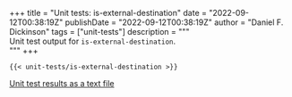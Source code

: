 +++
title = "Unit tests: is-external-destination"
date = "2022-09-12T00:38:19Z"
publishDate = "2022-09-12T00:38:19Z"
author = "Daniel F. Dickinson"
tags = ["unit-tests"]
description = """\
Unit test output for `is-external-destination`.\
"""
+++

```shell-session
{{< unit-tests/is-external-destination >}}
```

[Unit test results as a text file](plaintext/unit-tests-is-external-destination.txt)
